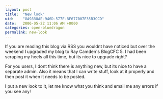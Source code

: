 ```yaml
---
layout: post
title:  "New look"
uid:	"8A9888AE-946D-577F-8F677007F35B3CCD"
date:   2006-05-22 11:06 AM +0000
categories: open-bluedragon
permalink: new-look
---
```

If you are reading this blog via RSS you wouldnt have noticed but over the weekend I upgraded my blog to Ray Camden's BlogCFC 5. I had been scraping my heels all this time, but its nice to upgrade right?

For you users, I dont think there is anything new, but its nice to have a separate admin. Also it means that I can write stuff, look at it properly and then post it when it needs to be posted.


I put a new look to it, let me know what you think and email me any errors if you see any!